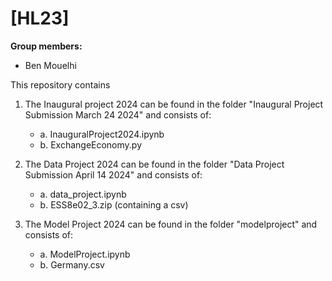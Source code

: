 # \[HL23\]

**Group members:**
- Ben Mouelhi

This repository contains  

1. The Inaugural project 2024 can be found in the folder "Inaugural Project Submission March 24 2024" and consists of: 
	- a. InauguralProject2024.ipynb
	- b. ExchangeEconomy.py

2. The Data Project 2024 can be found in the folder "Data Project Submission April 14 2024" and consists of:
	- a. data_project.ipynb
	- b. ESS8e02_3.zip (containing a csv)

3. The Model Project 2024 can be found in the folder "modelproject" and consists of:
	- a. ModelProject.ipynb
	- b. Germany.csv 

